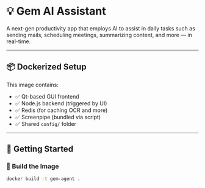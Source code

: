 # 💡 Gem AI Assistant

A next-gen productivity app that employs AI to assist in daily tasks such as sending mails, scheduling meetings, summarizing content, and more — in real-time.

---

## 📦 Dockerized Setup

This image contains:

- ✅ Qt-based GUI frontend
- ✅ Node.js backend (triggered by UI)
- ✅ Redis (for caching OCR and more)
- ✅ Screenpipe (bundled via script)
- ✅ Shared `config/` folder

---

## 🚀 Getting Started

### 🔧 Build the Image

```bash
docker build -t gem-agent .